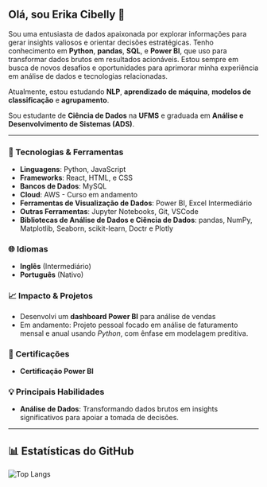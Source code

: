 ## Olá, sou Erika Cibelly 👋

Sou uma entusiasta de dados apaixonada por explorar informações para gerar insights valiosos e orientar decisões estratégicas. Tenho conhecimento em **Python**, **pandas**, **SQL**, e **Power BI**, que uso para transformar dados brutos em resultados acionáveis. Estou sempre em busca de novos desafios e oportunidades para aprimorar minha experiência em análise de dados e tecnologias relacionadas.

Atualmente, estou estudando **NLP**, **aprendizado de máquina**, **modelos de classificação** e **agrupamento**.

Sou estudante de **Ciência de Dados** na **UFMS** e graduada em **Análise e Desenvolvimento de Sistemas (ADS)**.

---

### 🔧 Tecnologias & Ferramentas

- **Linguagens**: Python, JavaScript
- **Frameworks**: React, HTML, e CSS
- **Bancos de Dados**: MySQL
- **Cloud**: AWS - Curso em andamento
- **Ferramentas de Visualização de Dados**: Power BI, Excel Intermediário
- **Outras Ferramentas**: Jupyter Notebooks, Git, VSCode
- **Bibliotecas de Análise de Dados e Ciência de Dados**: pandas, NumPy, Matplotlib, Seaborn, scikit-learn, Doctr e Plotly

### 🌐 Idiomas

- **Inglês** (Intermediário)
- **Português** (Nativo)

### 📈 Impacto & Projetos

- Desenvolvi um **dashboard Power BI** para análise de vendas <!--reduzindo o tempo de tomada de decisões em 40%.-->
- Em andamento: Projeto pessoal focado em análise de faturamento mensal e anual usando *Python*, com ênfase em modelagem preditiva.

### 📜 Certificações

- **Certificação Power BI**

### 💡 Principais Habilidades

- **Análise de Dados**: Transformando dados brutos em insights significativos para apoiar a tomada de decisões.

---

## 📊 Estatísticas do GitHub

![Top Langs](https://github-readme-stats.vercel.app/api/top-langs/?username=ErikaCibellySx24&layout=compact&theme=radical)
